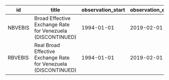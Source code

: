 | id      | title                                                           | observation_start   | observation_end   |
|---------|-----------------------------------------------------------------|---------------------|-------------------|
| NBVEBIS | Broad Effective Exchange Rate for Venezuela (DISCONTINUED)      | 1994-01-01          | 2019-02-01        |
| RBVEBIS | Real Broad Effective Exchange Rate for Venezuela (DISCONTINUED) | 1994-01-01          | 2019-02-01        |